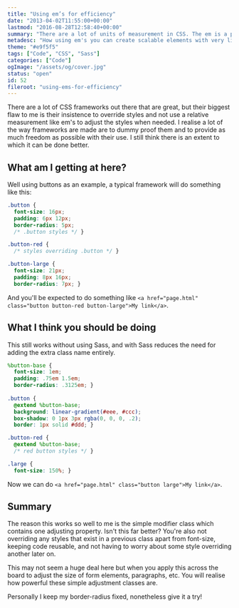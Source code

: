 ```yaml
---
title: "Using em’s for efficiency"
date: "2013-04-02T11:55:00+00:00"
lastmod: "2016-08-28T12:58:40+00:00"
summary: "There are a lot of units of measurement in CSS. The em is a powerful unit you can use to efficiently scale elements."
metadesc: "How using em's you can create scalable elements with very little code."
theme: "#e9f5f5"
tags: ["Code", "CSS", "Sass"]
categories: ["Code"]
ogImage: "/assets/og/cover.jpg"
status: "open"
id: 52
fileroot: "using-ems-for-efficiency"
---
```


There are a lot of CSS frameworks out there that are great, but their biggest flaw to me is their insistence to override styles and not use a relative measurement like em's to adjust the styles when needed. I realise a lot of the way frameworks are made are to dummy proof them and to provide as much freedom as possible with their use. I still think there is an extent to which it can be done better.

## What am I getting at here?
Well using buttons as an example, a typical framework will do something like this:

```css
.button {
  font-size: 16px;
  padding: 6px 12px;
  border-radius: 5px;
  /* .button styles */ }

.button-red {
  /* styles overriding .button */ }

.button-large {
  font-size: 21px;
  padding: 8px 16px;
  border-radius: 7px; }
```

And you'll be expected to do something like `<a href="page.html" class="button button-red button-large">My link</a>`.

## What I think you should be doing
This still works without using Sass, and with Sass reduces the need for adding the extra class name entirely.

```scss
%button-base {
  font-size: 1em;
  padding: .75em 1.5em;
  border-radius: .3125em; }
  
.button {
  @extend %button-base;
  background: linear-gradient(#eee, #ccc);
  box-shadow: 0 1px 3px rgba(0, 0, 0, .2);
  border: 1px solid #ddd; }

.button-red {
  @extend %button-base;
  /* red button styles */ }

.large {
  font-size: 150%; }
```

Now we can do `<a href="page.html" class="button large">My link</a>`.

## Summary
The reason this works so well to me is the simple modifier class which contains one adjusting property. Isn't this far better? You're also not overriding any styles that exist in a previous class apart from font-size, keeping code reusable, and not having to worry about some style overriding another later on.

This may not seem a huge deal here but when you apply this across the board to adjust the size of form elements, paragraphs, etc. You will realise how powerful these simple adjustment classes are.

Personally I keep my border-radius fixed, nonetheless give it a try!